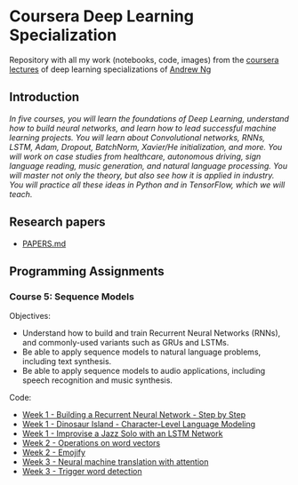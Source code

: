 # Coursera Deep Learning Specialization 

Repository with all my work (notebooks, code, images) from the [coursera lectures](https://www.coursera.org/specializations/deep-learning) of deep learning specializations of [Andrew Ng](http://www.andrewng.org/)

## Introduction

*In five courses, you will learn the foundations of Deep Learning, understand how to build neural networks, and learn how to lead successful machine learning projects. You will learn about Convolutional networks, RNNs, LSTM, Adam, Dropout, BatchNorm, Xavier/He initialization, and more. You will work on case studies from healthcare, autonomous driving, sign language reading, music generation, and natural language processing. You will master not only the theory, but also see how it is applied in industry. You will practice all these ideas in Python and in TensorFlow, which we will teach.*

## Research papers
- [PAPERS.md](./PAPERS.md)

## Programming Assignments


### Course 5: Sequence Models
  
  Objectives:
  - Understand how to build and train Recurrent Neural Networks (RNNs), and commonly-used variants such as GRUs and LSTMs.
  - Be able to apply sequence models to natural language problems, including text synthesis. 
  - Be able to apply sequence models to audio applications, including speech recognition and music synthesis.
  
  Code:
  - [Week 1 - Building a Recurrent Neural Network - Step by Step](./Sequence_Models/Sequence_Models/week1/Building%20a%20Recurrent%20Neural%20Network%20-%20Step%20by%20Step)
  - [Week 1 - Dinosaur Island - Character-Level Language Modeling](./Sequence_Models/Week%201/Dinosaur%20Island%20--%20Character-level%20language%20model)
  - [Week 1 - Improvise a Jazz Solo with an LSTM Network](./Sequence_Models/Week%201/Jazz%20improvisation%20with%20LSTM/Improvise_a_Jazz_Solo_with_an_LSTM_Network_v3a.ipynb)
  - [Week 2 - Operations on word vectors](./Sequence_Models/Week%202/Word%20Vector%20Representation)
  - [Week 2 - Emojify](./Sequence_Models/week2/Emojify)
  - [Week 3 - Neural machine translation with attention](./Sequence_Models/Week%203/Machine%20Translation/Neural_machine_translation_with_attention_v4a.ipynb)
  - [Week 3 - Trigger word detection](./Sequence_Models/Week%203/Trigger%20word%20detection/Trigger_word_detection_v1a.ipynb)
